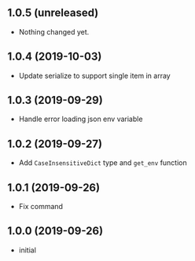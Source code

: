 1.0.5 (unreleased)
------------------

- Nothing changed yet.


1.0.4 (2019-10-03)
------------------
- Update serialize to support single item in array


1.0.3 (2019-09-29)
------------------

- Handle error loading json env variable


1.0.2 (2019-09-27)
------------------

- Add `CaseInsensitiveDict` type and `get_env` function


1.0.1 (2019-09-26)
------------------

- Fix command


1.0.0 (2019-09-26)
------------------

- initial